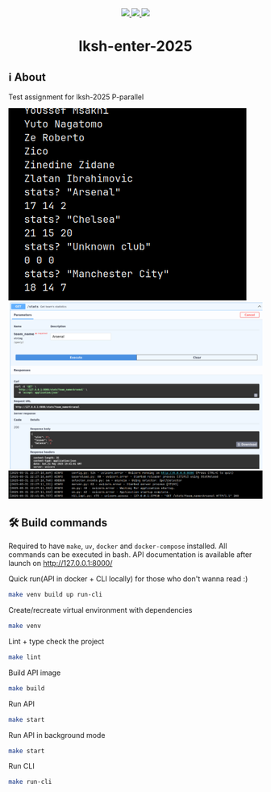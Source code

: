 <div align="center">
    <a href="https://github.com/ilkztsff/lksh-enter-2025/blob/dev/LICENSE">
      <img src="https://img.shields.io/github/license/ilkztsff/lksh-enter-2025?label=License&color=purple&style=for-the-badge">
    </a>
    <a href="https://github.com/ilkztsff/lksh-enter-2025/blob/dev/pyproject.toml">
      <img src="https://img.shields.io/badge/python-3.12+-purple?style=for-the-badge">
    </a>
    <a href="https://github.com/ilkztsff/lksh-enter-2025/actions/workflows/check.yml">
      <img src="https://img.shields.io/github/actions/workflow/status/ilkztsff/lksh-enter-2025/check.yml?branch=dev&style=for-the-badge&label=linter&color=purple">
    </a>
</div>

<h1 align="center">lksh-enter-2025</h1>

## ℹ️ About

Test assignment for lksh-2025 P-parallel

![CLI](assets/cli.png)
![Swagger](assets/swagger.png)
![API logs](assets/logs.png)


## 🛠 Build commands

Required to have `make`, `uv`, `docker` and `docker-compose` installed.
All commands can be executed in bash. API documentation is available after
launch on http://127.0.0.1:8000/

Quick run(API in docker + CLI locally) for those who don't wanna read :)
```bash
make venv build up run-cli
```

Create/recreate virtual environment with dependencies
```bash
make venv
```

Lint + type check the project
```bash
make lint
```

Build API image
```bash
make build
```

Run API
```bash
make start
```

Run API in background mode
```bash
make start
```

Run CLI
```bash
make run-cli
```
